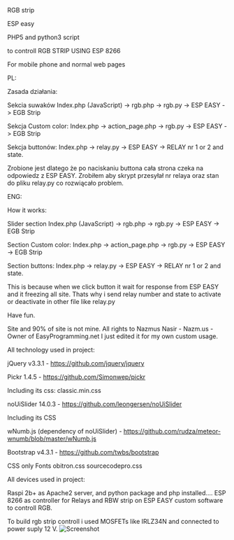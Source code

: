 RGB strip

ESP easy

PHP5 and python3 script

to controll RGB STRIP USING ESP 8266


For mobile phone and normal web pages


PL:

Zasada działania:


Sekcia suwaków
Index.php  (JavaScript) -> rgb.php -> rgb.py ->  ESP EASY -> EGB Strip

Sekcja Custom color:
Index.php -> action_page.php -> rgb.py ->  ESP EASY -> EGB Strip

Sekcja buttonów:
Index.php -> relay.py -> ESP EASY -> RELAY nr 1 or 2 and state.

Zrobione jest dlatego że po naciskaniu buttona cała strona czeka na odpowiedz z ESP EASY.
Zrobiłem aby skrypt przesyłał nr relaya oraz stan do pliku relay.py co rozwiącało problem.








ENG:


How it works:


Slider section
Index.php  (JavaScript) -> rgb.php -> rgb.py ->  ESP EASY -> EGB Strip

Section Custom color:
Index.php -> action_page.php -> rgb.py ->  ESP EASY -> EGB Strip

Section buttons:
Index.php -> relay.py -> ESP EASY -> RELAY nr 1 or 2 and state.

This is because when we click button it wait for response from ESP EASY and it freezing all site.
Thats why i send relay number and state to activate or deactivate in other file like relay.py





Have fun.

Site and 90% of site is not mine.
All rights to Nazmus Nasir - Nazm.us - Owner of EasyProgramming.net
I just edited it for my own custom usage.

All technology used in project:

jQuery v3.3.1 - https://github.com/jquery/jquery

Pickr 1.4.5 - https://github.com/Simonwep/pickr

Including its css: classic.min.css

noUiSlider 14.0.3 - https://github.com/leongersen/noUiSlider

Including its CSS

wNumb.js (dependency of noUiSlider) - https://github.com/rudza/meteor-wnumb/blob/master/wNumb.js

Bootstrap v4.3.1 - https://github.com/twbs/bootstrap

CSS only
  Fonts
  obitron.css
  sourcecodepro.css

All devices used in project:

Raspi 2b+ as Apache2 server, and python package and php installed....
ESP 8266 as controller for Relays and RBW strip on ESP EASY custom software to controll RGB.

To build rgb strip controll i used MOSFETs like IRLZ34N and connected to power suply 12 V.
![Screenshot](https://dordnung.de/raspberrypi-ledstrip/img/rgb/small/led_3.jpg?ver=1.0)






